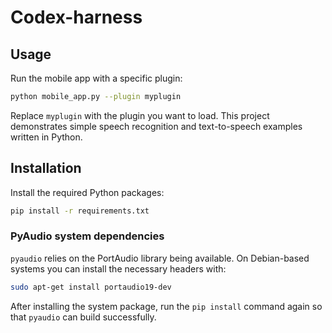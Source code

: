 # Codex-harness

## Usage

Run the mobile app with a specific plugin:

```bash
python mobile_app.py --plugin myplugin
```

Replace `myplugin` with the plugin you want to load.
This project demonstrates simple speech recognition and text-to-speech examples written in Python.

## Installation

Install the required Python packages:

```bash
pip install -r requirements.txt
```

### PyAudio system dependencies

`pyaudio` relies on the PortAudio library being available. On Debian-based systems you can install the necessary headers with:

```bash
sudo apt-get install portaudio19-dev
```

After installing the system package, run the `pip install` command again so that `pyaudio` can build successfully.

 

